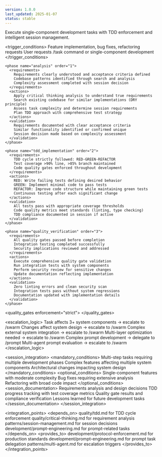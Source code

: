 ```yaml
---
version: 1.0.0
last_updated: 2025-01-07
status: stable
---
```


<module name="task_management" category="development">
  
  <purpose>
    Execute single-component development tasks with TDD enforcement and intelligent session management.
  </purpose>
  
  <trigger_conditions>
    <condition type="automatic">Feature implementation, bug fixes, refactoring requests</condition>
    <condition type="explicit">User requests /task command or single-component development</condition>
  </trigger_conditions>
  
  <implementation>
    
    <phase name="analysis" order="1">
      <requirements>
        Requirements clearly understood and acceptance criteria defined
        Codebase patterns identified through search and analysis
        Complexity assessment completed with session decision
      </requirements>
      <actions>
        Apply critical thinking analysis to understand true requirements
        Search existing codebase for similar implementations (DRY principle)
        Assess task complexity and determine session requirements
        Plan TDD approach with comprehensive test strategy
      </actions>
      <validation>
        Requirements documented with clear acceptance criteria
        Similar functionality identified or confirmed unique
        Session decision made based on complexity assessment
      </validation>
    </phase>
    
    <phase name="tdd_implementation" order="2">
      <requirements>
        TDD cycle strictly followed: RED-GREEN-REFACTOR
        Test coverage >90% line, >85% branch maintained
        Code quality gates enforced throughout development
      </requirements>
      <actions>
        RED: Write failing tests defining desired behavior
        GREEN: Implement minimal code to pass tests
        REFACTOR: Improve code structure while maintaining green tests
        Continuous testing after each significant change
      </actions>
      <validation>
        All tests pass with appropriate coverage thresholds
        Code quality metrics meet standards (linting, type checking)
        TDD compliance documented in session if active
      </validation>
    </phase>
    
    <phase name="quality_verification" order="3">
      <requirements>
        All quality gates passed before completion
        Integration testing completed successfully
        Security implications reviewed and addressed
      </requirements>
      <actions>
        Execute comprehensive quality gate validation
        Run integration tests with system components
        Perform security review for sensitive changes
        Update documentation reflecting implementation
      </actions>
      <validation>
        Zero linting errors and clean security scan
        Integration tests pass without system regressions
        Documentation updated with implementation details
      </validation>
    </phase>
    
  </implementation>
  
  <quality_gates enforcement="strict">
    <gate name="tdd_compliance" requirement="RED-GREEN-REFACTOR cycle documented and followed"/>
    <gate name="test_coverage" requirement="90% line coverage and 85% branch coverage minimum"/>
    <gate name="code_quality" requirement="Zero linting errors, clean type checking"/>
    <gate name="integration_testing" requirement="All integration scenarios tested successfully"/>
    <gate name="security_review" requirement="Security implications identified and addressed"/>
  </quality_gates>
  
  <escalation_logic>
    <trigger condition="multiple_components">Task affects 3+ system components → escalate to /swarm</trigger>
    <trigger condition="architectural_changes">Changes affect system design → escalate to /swarm</trigger>
    <trigger condition="integration_heavy">Complex external system integration → escalate to /swarm</trigger>
    <trigger condition="performance_critical">Multi-layer optimization needed → escalate to /swarm</trigger>
    <trigger condition="prompt_engineering">Complex prompt development → delegate to /prompt</trigger>
    <trigger condition="prompt_evaluation">Multi-agent prompt evaluation → escalate to /swarm</trigger>
  </escalation_logic>
  
  <session_integration>
    <mandatory_conditions>
      Multi-step tasks requiring multiple development phases
      Complex features affecting multiple system components
      Architectural changes impacting system design
    </mandatory_conditions>
    <optional_conditions>
      Single-component features with moderate complexity
      Bug fixes requiring extensive analysis
      Refactoring with broad code impact
    </optional_conditions>
    <session_documentation>
      Requirements analysis and design decisions
      TDD progress tracking with test coverage metrics
      Quality gate results and compliance verification
      Lessons learned for future development tasks
    </session_documentation>
  </session_integration>
  
  <integration_points>
    <depends_on>
      quality/tdd.md for TDD cycle enforcement
      quality/critical-thinking.md for requirement analysis
      patterns/session-management.md for session decisions
      development/prompt-engineering.md for prompt-related tasks
    </depends_on>
    <provides_to>
      development/protocol-enforcement.md for production standards
      development/prompt-engineering.md for prompt task delegation
      patterns/multi-agent.md for escalation triggers
    </provides_to>
  </integration_points>
  
</module>